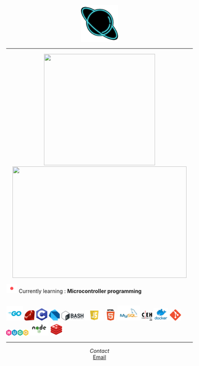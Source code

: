 <div align="center">
  <img src="image.gif" width="100" height="100">
  </div>
  <hr/>
  <div align="center">
  <img src="https://github-readme-stats.vercel.app/api/top-langs?username=polarspetroll&layout=compact&theme=radical" width="300" height="300">
  <img src="https://github-readme-stats.vercel.app/api/?username=polarspetroll&hide=issues&theme=merko" width="470" height="300">
  </div>
  <span align="left">
  <p>
  <img src="live.gif" width="30"/>
  Currently learning :
  <b>Microcontroller programming</b>
    </p>
  </span>
  <br/>
  <span>
<img src="go.png" width="45" title="Golang"/>
<img src="ruby.png" width="28" title="Ruby"/>
<img src="c.png" width="30" title="C"/>
<img src="dart.png" width="30" title="Dart"/>
<img src="bash.png" width="60" title="Bash"/>
<img src="js.png" width="50" title="Javascript"/>
<img src="html.png" width="30" title="HTML"/>
<img src="mysql.png" width="60" title="Mysql"/>
<img src="ceh.png" width="30" title="CEH"/>
<img src="docker.png" width="40" title="Docker"/>
<img src="git.png" width="30" title="Git"/>
<img src="hugo.png" width="60" title="Hugo"/>
<img src="node.png" width="50" title="Nodejs"/>
<img src="redis.png" width="35" title="Redis"/>
</span>

---


<div align="center"><i>Contact</i></div>
<div align="center"><a href="mailto:polarspetroll@protonmail.com">Email</a></div>


